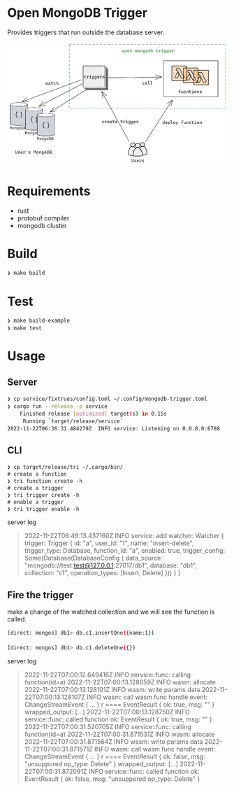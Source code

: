# Open MongoDB Trigger

Provides triggers that run outside the database server.

![basic arch](rfcs/images/arch01.png)

# Requirements

* rust
* protobuf compiler
* mongodb cluster


# Build

```bash
❯ make build
```


# Test

```bash
❯ make build-example
❯ make test
```

# Usage

## Server

```bash
❯ cp service/fixtrues/config.toml ~/.config/mongodb-trigger.toml
❯ cargo run --release -p service
    Finished release [optimized] target(s) in 0.15s
     Running `target/release/service`
2022-11-22T06:36:31.484279Z  INFO service: Listening on 0.0.0.0:6788

```


## CLI

```
❯ cp target/release/tri ~/.cargo/bin/
# create a function
❯ tri function create -h
# create a trigger
❯ tri trigger create -h
# enable a trigger
❯ tri trigger enable -h
```

server log

>2022-11-22T06:49:13.437160Z  INFO service: add watcher: Watcher { trigger: Trigger { id: "a", user_id: "1", name: "insert-delete", trigger_type: Database, function_id: "a", enabled: true, trigger_config: Some(Database(DatabaseConfig { data_source: "mongodb://test:test@127.0.0.1:27017/db1", database: "db1", collection: "c1", operation_types: [Insert, Delete] })) } }


## Fire the trigger

make a change of the watched collection and we will see the function is called.

```bash
[direct: mongos] db1> db.c1.insertOne({name:1})

[direct: mongos] db1> db.c1.deleteOne({})
```

server log

> 2022-11-22T07:00:12.649416Z  INFO service::func: calling function(id=a)
2022-11-22T07:00:13.128059Z  INFO wasm: allocate
2022-11-22T07:00:13.128101Z  INFO wasm: write params data
2022-11-22T07:00:13.128107Z  INFO wasm: call wasm func
handle event: ChangeStreamEvent { ... }
r ==== EventResult { ok: true, msg: "" }
wrapped_output: [...]
2022-11-22T07:00:13.128750Z  INFO service::func: called function ok: EventResult { ok: true, msg: "" }
2022-11-22T07:00:31.520705Z  INFO service::func: calling function(id=a)
2022-11-22T07:00:31.871531Z  INFO wasm: allocate
2022-11-22T07:00:31.871564Z  INFO wasm: write params data
2022-11-22T07:00:31.871571Z  INFO wasm: call wasm func
handle event: ChangeStreamEvent { ... }
r ==== EventResult { ok: false, msg: "unsuppored op_type: Delete" }
wrapped_output: [...]
2022-11-22T07:00:31.872091Z  INFO service::func: called function ok: EventResult { ok: false, msg: "unsuppored op_type: Delete" }
